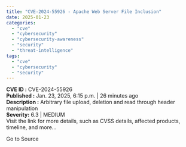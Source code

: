 ```yaml
---
title: "CVE-2024-55926 - Apache Web Server File Inclusion"
date: 2025-01-23
categories: 
  - "cve"
  - "cybersecurity"
  - "cybersecurity-awareness"
  - "security"
  - "threat-intelligence"
tags: 
  - "cve"
  - "cybersecurity"
  - "security"
---
```


**CVE ID :** CVE-2024-55926  
**Published :** Jan. 23, 2025, 6:15 p.m. | 26 minutes ago  
**Description :** Arbitrary file upload, deletion and read through header manipulation  
**Severity:** 6.3 | MEDIUM  
Visit the link for more details, such as CVSS details, affected products, timeline, and more...

Go to Source
